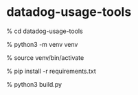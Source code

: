 # datadog-usage-tools


% cd datadog-usage-tools

% python3 -m venv venv

% source venv/bin/activate 

% pip install -r requirements.txt 

% python3 build.py 
